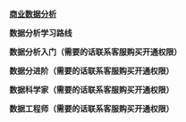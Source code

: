 <a href="商业数据分析 v3.0.0/index.html"><strong>商业数据分析</a>

<p>数据分析学习路线</p>
<p>数据分析入门（需要的话联系客服购买开通权限）</p>
<p>数据分进阶（需要的话联系客服购买开通权限）</p>
<p>数据科学家（需要的话联系客服购买开通权限）</p>
<p>数据工程师（需要的话联系客服购买开通权限）</p>
